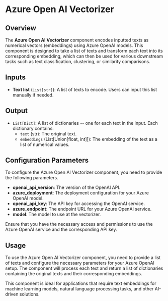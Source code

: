 # Azure Open AI Vectorizer

## Overview

The **Azure Open AI Vectorizer** component encodes inputted texts as numerical vectors (embeddings) using Azure OpenAI models. This component is designed to take a list of texts and transform each text into its corresponding embedding, which can then be used for various downstream tasks such as text classification, clustering, or similarity comparisons.

## Inputs

- **Text list** (`List[str]`): A list of texts to encode. Users can input this list manually if needed.

## Output

- `List[Dict]`: A list of dictionaries -- one for each text in the input. Each dictionary contains:
  - `text` (str): The original text.
  - `embeddings` (List[Union[float, int]]): The embedding of the text as a list of numerical values.

## Configuration Parameters

To configure the Azure Open AI Vectorizer component, you need to provide the following parameters.

- **openai_api_version**: The version of the OpenAI API. 
- **azure_deployment**: The deployment configuration for your Azure OpenAI model.
- **openai_api_key**: The API key for accessing the OpenAI service.
- **azure_endpoint**: The endpoint URL for your Azure OpenAI service.
- **model**: The model to use at the vectorizer.

Ensure that you have the necessary access and permissions to use the Azure OpenAI service and the corresponding API key.

## Usage

To use the Azure Open AI Vectorizer component, you need to provide a list of texts and configure the necessary parameters for your Azure OpenAI setup. The component will process each text and return a list of dictionaries containing the original texts and their corresponding embeddings.

This component is ideal for applications that require text embeddings for machine learning models, natural language processing tasks, and other AI-driven solutions.